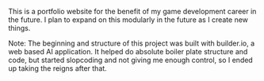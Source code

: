 This is a portfolio website for the benefit of my game development career in the future.
I plan to expand on this modularly in the future as I create new things.

Note:
The beginning and structure of this project was built with builder.io, a web based AI application.
It helped do absolute boiler plate structure and code, but started slopcoding and not giving me enough control, so I ended up taking the reigns after that.
